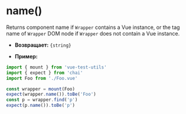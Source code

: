 # name()

Returns component name if `Wrapper` contains a Vue instance, or the tag name of `Wrapper` DOM node if `Wrapper` does not contain a Vue instance.

- **Возвращает:** `{string}`

- **Пример:**

```js
import { mount } from 'vue-test-utils'
import { expect } from 'chai'
import Foo from './Foo.vue'

const wrapper = mount(Foo)
expect(wrapper.name()).toBe('Foo')
const p = wrapper.find('p')
expect(p.name()).toBe('p')
```
